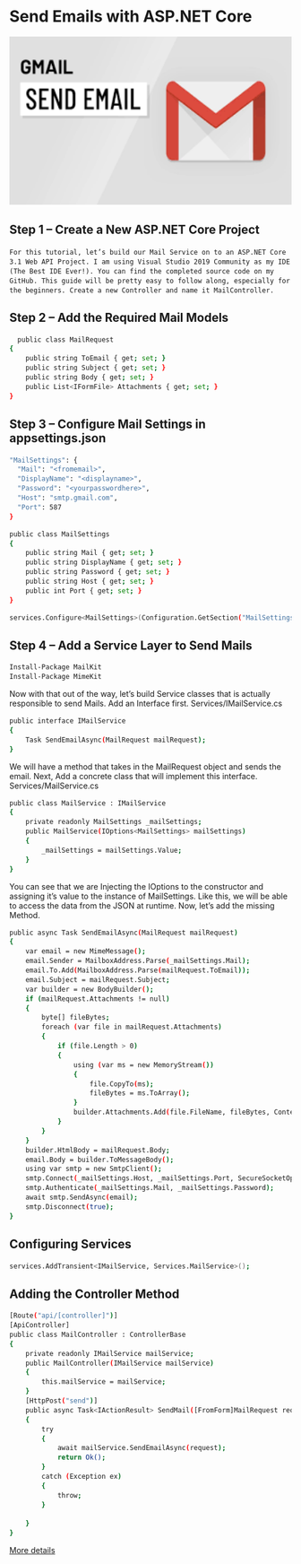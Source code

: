 # Send Emails with ASP.NET Core

<img src="Help/download.png" style="width:100%; height:300px"/>

## Step 1 – Create a New ASP.NET Core Project

`For this tutorial, let’s build our Mail Service on to an ASP.NET Core 3.1 Web API Project. I am using Visual Studio 2019 Community as my IDE (The Best IDE Ever!). You can find the completed source code on my GitHub. This guide will be pretty easy to follow along, especially for the beginners. Create a new Controller and name it MailController.
`
## Step 2 – Add the Required Mail Models
```bash
  public class MailRequest
{
    public string ToEmail { get; set; }
    public string Subject { get; set; }
    public string Body { get; set; }
    public List<IFormFile> Attachments { get; set; }
}
```
## Step 3 – Configure Mail Settings in appsettings.json
```bash
"MailSettings": {
  "Mail": "<fromemail>",
  "DisplayName": "<displayname>",
  "Password": "<yourpasswordhere>",
  "Host": "smtp.gmail.com",
  "Port": 587
}
```

```bash
public class MailSettings
{
    public string Mail { get; set; }
    public string DisplayName { get; set; }
    public string Password { get; set; }
    public string Host { get; set; }
    public int Port { get; set; }
}
```
```bash
services.Configure<MailSettings>(Configuration.GetSection("MailSettings"));
```
## Step 4 – Add a Service Layer to Send Mails

```bash
Install-Package MailKit
Install-Package MimeKit
```
Now with that out of the way, let’s build Service classes that is actually responsible to send Mails. Add an Interface first. Services/IMailService.cs
```bash
public interface IMailService
{
    Task SendEmailAsync(MailRequest mailRequest);
}
```
We will have a method that takes in the MailRequest object and sends the email. Next, Add a concrete class that will implement this interface. Services/MailService.cs
```bash
public class MailService : IMailService
{
    private readonly MailSettings _mailSettings;
    public MailService(IOptions<MailSettings> mailSettings)
    {
        _mailSettings = mailSettings.Value;
    }
}
```
You can see that we are Injecting the IOptions<MailSettings> to the constructor and assigning it’s value to the instance of MailSettings. Like this, we will be able to access the data from the JSON at runtime. Now, let’s add the missing Method.
```bash
public async Task SendEmailAsync(MailRequest mailRequest)
{
    var email = new MimeMessage();
    email.Sender = MailboxAddress.Parse(_mailSettings.Mail);
    email.To.Add(MailboxAddress.Parse(mailRequest.ToEmail));
    email.Subject = mailRequest.Subject;
    var builder = new BodyBuilder();
    if (mailRequest.Attachments != null)
    {
        byte[] fileBytes;
        foreach (var file in mailRequest.Attachments)
        {
            if (file.Length > 0)
            {
                using (var ms = new MemoryStream())
                {
                    file.CopyTo(ms);
                    fileBytes = ms.ToArray();
                }
                builder.Attachments.Add(file.FileName, fileBytes, ContentType.Parse(file.ContentType));
            }
        }
    }
    builder.HtmlBody = mailRequest.Body;
    email.Body = builder.ToMessageBody();
    using var smtp = new SmtpClient();
    smtp.Connect(_mailSettings.Host, _mailSettings.Port, SecureSocketOptions.StartTls);
    smtp.Authenticate(_mailSettings.Mail, _mailSettings.Password);
    await smtp.SendAsync(email);
    smtp.Disconnect(true);
}
```
## Configuring Services
```bash
services.AddTransient<IMailService, Services.MailService>();
```
## Adding the Controller Method
```bash
[Route("api/[controller]")]
[ApiController]
public class MailController : ControllerBase
{
    private readonly IMailService mailService;
    public MailController(IMailService mailService)
    {
        this.mailService = mailService;
    }
    [HttpPost("send")]
    public async Task<IActionResult> SendMail([FromForm]MailRequest request)
    {
        try
        {
            await mailService.SendEmailAsync(request);
            return Ok();
        }
        catch (Exception ex)
        {
            throw;
        }
            
    }
}
```

<a href="https://code-maze.com/aspnetcore-send-email/">More details</a>
